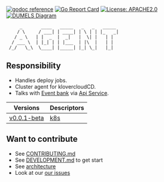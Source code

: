 [![godoc reference](https://img.shields.io/badge/godoc-reference-blue.svg)](https://pkg.go.dev/github.com/klovercloud-ci-cd/agent)
[![Go Report Card](https://goreportcard.com/badge/github.com/klovercloud-ci-cd/agent)](https://goreportcard.com/report/github.com/klovercloud-ci-cd/agent)
[![License: APACHE2.0](https://img.shields.io/badge/License-apache2.0-green.svg)](https://opensource.org/licenses/Apache-2.0)
[![DUMELS Diagram](https://www.dumels.com/api/v1/badge/9d1e4285-eeb5-4211-87bd-d9a4c1fa44e7)](https://www.dumels.com/diagram/9d1e4285-eeb5-4211-87bd-d9a4c1fa44e7)

```
     _       ____   _____   _   _   _____ 
    / \     / ___| | ____| | \ | | |_   _|
   / _ \   | |  _  |  _|   |  \| |   | |  
  / ___ \  | |_| | | |___  | |\  |   | |  
 /_/   \_\  \____| |_____| |_| \_|   |_|  
```


## Responsibility

- Handles deploy jobs.
- Cluster agent for klovercloudCD.
- Talks with [Event bank](https://github.com/klovercloud-ci-cd/event-bank) via [Api Service](https://github.com/klovercloud-ci-cd/api-service).


| Versions | Descriptors  |
|----------|-------------|
| [v0.0.1-beta](https://github.com/klovercloud-ci-cd/agent/releases/tag/v0.0.1-beta) | [k8s](k8s/v0.0.1-beta) |


## Want to contribute

- See [CONTRIBUTING.md](https://github.com/klovercloud-ci-cd/core-engine/blob/master/markdownfiles/CONTRIBUTING.md)
- See [DEVELOPMENT.md](https://github.com/klovercloud-ci-cd/core-engine/blob/master/markdownfiles/DEVELOPMENT.md) to get start
- See [architecture](https://github.com/klovercloud-ci-cd/architecture)
- Look at our
  [our issues](https://github.com/klovercloud-ci-cd/agent/issues)
